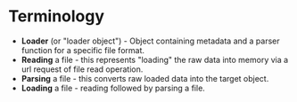 

# Terminology

* **Loader** (or "loader object") - Object containing metadata and a parser function for a specific file format.
* **Reading** a file - this represents "loading" the raw data into memory via a url request of file read operation.
* **Parsing** a file - this converts raw loaded data into the target object.
* **Loading** a file - reading followed by parsing a file.